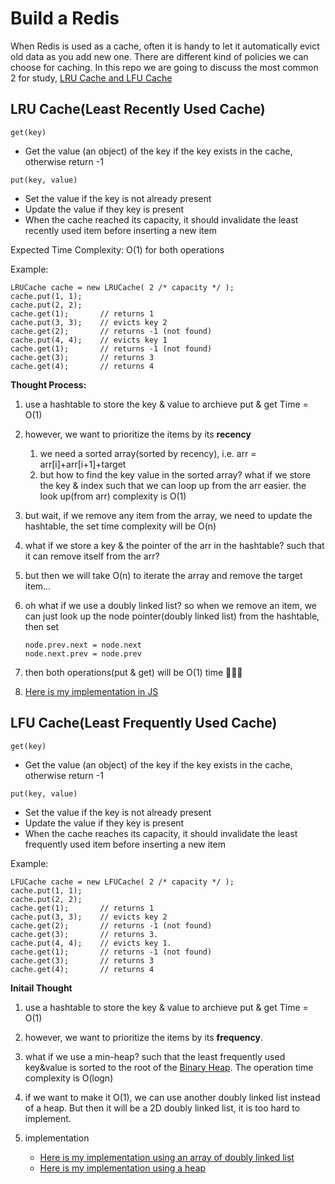 Build a Redis
===
When Redis is used as a cache, often it is handy to let it automatically evict old data as you add new one. There are different kind of policies we can choose for caching. In this repo we are going to discuss the most common 2 for study, [LRU Cache and LFU Cache](https://redis.io/topics/lru-cache)

LRU Cache(Least Recently Used Cache)
---
`get(key)`
- Get the value (an object) of the key if the key exists in the cache, otherwise return -1

`put(key, value)`
- Set the value if the key is not already present
- Update the value if they key is present
- When the cache reached its capacity, it should invalidate the least recently used item before inserting a new item

Expected Time Complexity: O(1) for both operations

Example:
```
LRUCache cache = new LRUCache( 2 /* capacity */ );
cache.put(1, 1);
cache.put(2, 2);
cache.get(1);       // returns 1
cache.put(3, 3);    // evicts key 2
cache.get(2);       // returns -1 (not found)
cache.put(4, 4);    // evicts key 1
cache.get(1);       // returns -1 (not found)
cache.get(3);       // returns 3
cache.get(4);       // returns 4
```


**Thought Process:**
1. use a hashtable to store the key & value to archieve put & get Time = O(1)
2. however, we want to prioritize the items by its **recency**
    1. we need a sorted array(sorted by recency), i.e. arr = arr[i]+arr[i+1]+target
    2. but how to find the key value in the sorted array? what if we store the key & index such that we can loop up from the arr easier. the look up(from arr) complexity is O(1)
3. but wait, if we remove any item from the array, we need to update the hashtable, the set time complexity will be O(n)
4. what if we store a key & the pointer of the arr in the hashtable? such that it can remove itself from the arr?
5. but then we will take O(n) to iterate the array and remove the target item...
6. oh what if we use a doubly linked list? so when we remove an item, we can just look up the node pointer(doubly linked list) from the hashtable, then set
    ```
    node.prev.next = node.next
    node.next.prev = node.prev
    ```
7. then both operations(put & get) will be O(1) time 🎉🎉🎉

8. [Here is my implementation in JS](./lru-cache.js)

LFU Cache(Least Frequently Used Cache)
---
`get(key)`
- Get the value (an object) of the key if the key exists in the cache, otherwise return -1

`put(key, value)` 
- Set the value if the key is not already present
- Update the value if they key is present
- When the cache reaches its capacity, it should invalidate the least frequently used item before inserting a new item

Example:
```
LFUCache cache = new LFUCache( 2 /* capacity */ );
cache.put(1, 1);
cache.put(2, 2);
cache.get(1);       // returns 1
cache.put(3, 3);    // evicts key 2
cache.get(2);       // returns -1 (not found)
cache.get(3);       // returns 3.
cache.put(4, 4);    // evicts key 1.
cache.get(1);       // returns -1 (not found)
cache.get(3);       // returns 3
cache.get(4);       // returns 4
```

**Initail Thought**
1. use a hashtable to store the key & value to archieve put & get Time = O(1)
2. however, we want to prioritize the items by its **frequency**.
3. what if we use a min-heap? such that the least frequently used key&value is sorted to the root of the [Binary Heap](https://en.wikipedia.org/wiki/Binary_heap). The operation time complexity is O(logn)
4. if we want to make it O(1), we can use another doubly linked list instead of a heap. But then it will be a 2D doubly linked list, it is too hard to implement.

4. implementation
    - [Here is my implementation using an array of doubly linked list](./lfu-cache.js)
    - [Here is my implementation using a heap](./lfu-cache.js)